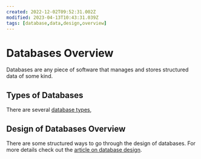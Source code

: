 ```yaml
---
created: 2022-12-02T09:52:31.002Z
modified: 2023-04-13T10:43:31.039Z
tags: [database,data,design,overview]
---
```

# Databases Overview

Databases are any piece of software that manages and
stores structured data of some kind.

## Types of Databases

There are several [database types](types-of-database.md),

## Design of Databases Overview

There are some structured ways to go through the design of databases.
For more details check out the [article on database design](database-design.md).

